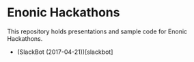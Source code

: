 # Enonic Hackathons

This repository holds presentations and sample code for Enonic Hackathons.

* (SlackBot (2017-04-21))[slackbot]
